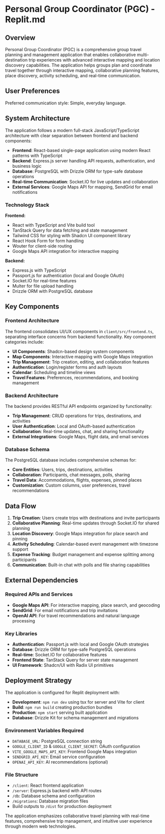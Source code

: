 # Personal Group Coordinator (PGC) - Replit.md

## Overview

Personal Group Coordinator (PGC) is a comprehensive group travel planning and management application that enables collaborative multi-destination trip experiences with advanced interactive mapping and location discovery capabilities. The application helps groups plan and coordinate travel together through interactive mapping, collaborative planning features, place discovery, activity scheduling, and real-time communication.

## User Preferences

Preferred communication style: Simple, everyday language.

## System Architecture

The application follows a modern full-stack JavaScript/TypeScript architecture with clear separation between frontend and backend components:

- **Frontend**: React-based single-page application using modern React patterns with TypeScript
- **Backend**: Express.js server handling API requests, authentication, and business logic
- **Database**: PostgreSQL with Drizzle ORM for type-safe database operations
- **Real-time Communication**: Socket.IO for live updates and collaboration
- **External Services**: Google Maps API for mapping, SendGrid for email notifications

### Technology Stack

**Frontend:**
- React with TypeScript and Vite build tool
- TanStack Query for data fetching and state management
- Tailwind CSS for styling with Shadcn UI component library
- React Hook Form for form handling
- Wouter for client-side routing
- Google Maps API integration for interactive mapping

**Backend:**
- Express.js with TypeScript
- Passport.js for authentication (local and Google OAuth)
- Socket.IO for real-time features
- Multer for file upload handling
- Drizzle ORM with PostgreSQL database

## Key Components

### Frontend Architecture
The frontend consolidates UI/UX components in `client/src/frontend.ts`, separating interface concerns from backend functionality. Key component categories include:

- **UI Components**: Shadcn-based design system components
- **Map Components**: Interactive mapping with Google Maps integration
- **Trip Management**: Trip creation, editing, and collaboration features
- **Authentication**: Login/register forms and auth layouts
- **Calendar**: Scheduling and timeline views
- **Travel Features**: Preferences, recommendations, and booking management

### Backend Architecture
The backend provides RESTful API endpoints organized by functionality:

- **Trip Management**: CRUD operations for trips, destinations, and activities
- **User Authentication**: Local and OAuth-based authentication
- **Collaboration**: Real-time updates, chat, and sharing functionality
- **External Integrations**: Google Maps, flight data, and email services

### Database Schema
The PostgreSQL database includes comprehensive schemas for:

- **Core Entities**: Users, trips, destinations, activities
- **Collaboration**: Participants, chat messages, polls, sharing
- **Travel Data**: Accommodations, flights, expenses, pinned places
- **Customization**: Custom columns, user preferences, travel recommendations

## Data Flow

1. **Trip Creation**: Users create trips with destinations and invite participants
2. **Collaborative Planning**: Real-time updates through Socket.IO for shared planning
3. **Location Discovery**: Google Maps integration for place search and pinning
4. **Activity Scheduling**: Calendar-based event management with timezone support
5. **Expense Tracking**: Budget management and expense splitting among participants
6. **Communication**: Built-in chat with polls and file sharing capabilities

## External Dependencies

### Required APIs and Services
- **Google Maps API**: For interactive mapping, place search, and geocoding
- **SendGrid**: For email notifications and trip invitations
- **OpenAI API**: For travel recommendations and natural language processing

### Key Libraries
- **Authentication**: Passport.js with local and Google OAuth strategies
- **Database**: Drizzle ORM for type-safe PostgreSQL operations
- **Real-time**: Socket.IO for collaborative features
- **Frontend State**: TanStack Query for server state management
- **UI Framework**: Shadcn/UI with Radix UI primitives

## Deployment Strategy

The application is configured for Replit deployment with:

- **Development**: `npm run dev` using tsx for server and Vite for client
- **Build**: `npm run build` creating production bundles
- **Production**: `npm start` serving built application
- **Database**: Drizzle Kit for schema management and migrations

### Environment Variables Required
- `DATABASE_URL`: PostgreSQL connection string
- `GOOGLE_CLIENT_ID` & `GOOGLE_CLIENT_SECRET`: OAuth configuration
- `VITE_GOOGLE_MAPS_API_KEY`: Frontend Google Maps integration
- `SENDGRID_API_KEY`: Email service configuration
- `OPENAI_API_KEY`: AI recommendations (optional)

### File Structure
- `/client`: React frontend application
- `/server`: Express.js backend with API routes
- `/db`: Database schema and configuration
- `/migrations`: Database migration files
- Build outputs to `/dist` for production deployment

The application emphasizes collaborative travel planning with real-time features, comprehensive trip management, and intuitive user experience through modern web technologies.